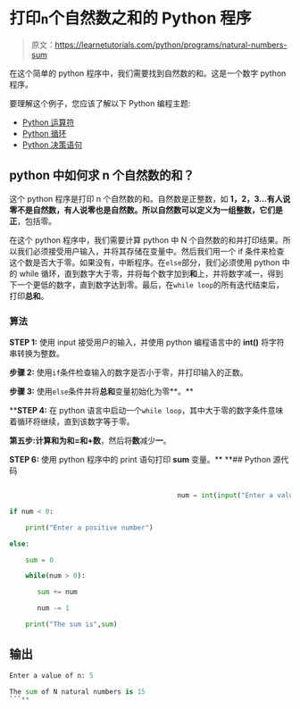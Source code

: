 # 打印`n`个自然数之和的 Python 程序

> 原文：<https://learnetutorials.com/python/programs/natural-numbers-sum>

在这个简单的 python 程序中，我们需要找到自然数的和。这是一个数字 python 程序。

要理解这个例子，您应该了解以下 Python 编程主题:

*   [Python 运算符](../../python/python-operators "Python Operators")
*   [Python 循环](../../python/python-loop-tutorials "Loops in Python")
*   [Python 决策语句](../../python/decision-making-statements "Python decision making statements")

## python 中如何求 n 个自然数的和？

这个 python 程序是打印 n 个自然数的和。自然数是正整数，如 **1，2，3...**有人说零不是自然数，有人说零也是自然数。所以自然数可以定义为一组整数，它们是**正**，包括零。

在这个 python 程序中，我们需要计算 python 中 N 个自然数的和并打印结果。所以我们必须接受用户输入，并将其存储在变量中。然后我们用一个 if 条件来检查这个数是否大于零。如果没有，中断程序。在`else`部分，我们必须使用 python 中的 while 循环，直到数字大于零，并将每个数字加到**和**上，并将数字减一，得到下一个更低的数字，直到数字达到零。最后，在`while loop`的所有迭代结束后，打印**总和**。

### 算法

**STEP 1:** 使用 input 接受用户的输入，并使用 python 编程语言中的 **int()** 将字符串转换为整数。

**步骤 2:** 使用`if`条件检查输入的数字是否小于零，并打印输入的正数。

**步骤 3:** 使用`else`条件并将**总和**变量初始化为零**。**

 ****STEP 4:** 在 python 语言中启动一个`while loop`，其中大于零的数字条件意味着循环将继续，直到该数字等于零。

**第五步:**计算和为**和=和+数**，然后将**数**减少**一**。

**STEP 6:** 使用 python 程序中的 print 语句打印 **sum** 变量。**  **## Python 源代码

```py

                                          num = int(input("Enter a value of n: "))  

if num < 0:  

    print("Enter a positive number")  

else:  

    sum = 0  

    while(num > 0):  

       sum += num  

       num -= 1  

    print("The sum is",sum) 

```

## 输出

```py
Enter a value of n: 5

The sum of N natural numbers is 15
```**